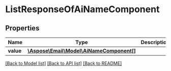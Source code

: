 # ListResponseOfAiNameComponent

## Properties
Name | Type | Description | Notes
------------ | ------------- | ------------- | -------------
**value** | [**\Aspose\Email\Model\AiNameComponent[]**](AiNameComponent.md) |  | [optional] 



[[Back to Model list]](README.md#documentation-for-models) [[Back to API list]](README.md#documentation-for-api-endpoints) [[Back to README]](README.md)


